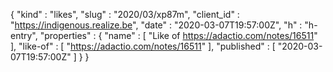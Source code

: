 {
  "kind" : "likes",
  "slug" : "2020/03/xp87m",
  "client_id" : "https://indigenous.realize.be",
  "date" : "2020-03-07T19:57:00Z",
  "h" : "h-entry",
  "properties" : {
    "name" : [ "Like of https://adactio.com/notes/16511" ],
    "like-of" : [ "https://adactio.com/notes/16511" ],
    "published" : [ "2020-03-07T19:57:00Z" ]
  }
}
